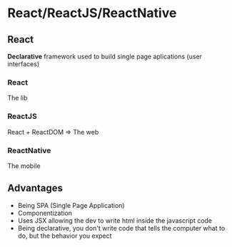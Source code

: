 # React/ReactJS/ReactNative

## React
**Declarative** framework used to build single page aplications (user interfaces)

### React

  The lib

### ReactJS
  
  React + ReactDOM => The web 

### ReactNative

  The mobile


## Advantages

* Being SPA (Single Page Application)
* Componentization
* Uses JSX allowing the dev to write html inside the javascript code
* Being declarative, you don't write code that tells the computer what to do, but the behavior you expect